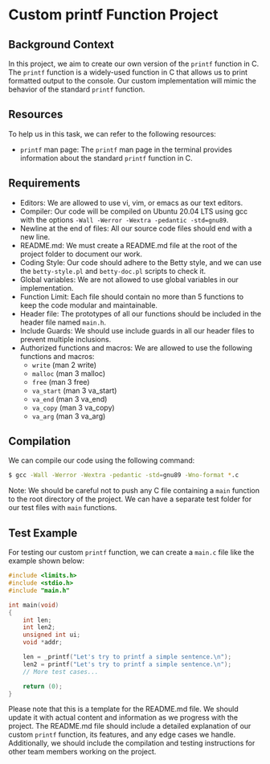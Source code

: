 # Custom printf Function Project

## Background Context
In this project, we aim to create our own version of the `printf` function in C. The `printf` function is a widely-used function in C that allows us to print formatted output to the console. Our custom implementation will mimic the behavior of the standard `printf` function.

## Resources
To help us in this task, we can refer to the following resources:
- `printf` man page: The `printf` man page in the terminal provides information about the standard `printf` function in C.

## Requirements
- Editors: We are allowed to use vi, vim, or emacs as our text editors.
- Compiler: Our code will be compiled on Ubuntu 20.04 LTS using gcc with the options `-Wall -Werror -Wextra -pedantic -std=gnu89`.
- Newline at the end of files: All our source code files should end with a new line.
- README.md: We must create a README.md file at the root of the project folder to document our work.
- Coding Style: Our code should adhere to the Betty style, and we can use the `betty-style.pl` and `betty-doc.pl` scripts to check it.
- Global variables: We are not allowed to use global variables in our implementation.
- Function Limit: Each file should contain no more than 5 functions to keep the code modular and maintainable.
- Header file: The prototypes of all our functions should be included in the header file named `main.h`.
- Include Guards: We should use include guards in all our header files to prevent multiple inclusions.
- Authorized functions and macros: We are allowed to use the following functions and macros:
    - `write` (man 2 write)
    - `malloc` (man 3 malloc)
    - `free` (man 3 free)
    - `va_start` (man 3 va_start)
    - `va_end` (man 3 va_end)
    - `va_copy` (man 3 va_copy)
    - `va_arg` (man 3 va_arg)

## Compilation
We can compile our code using the following command:
```bash
$ gcc -Wall -Werror -Wextra -pedantic -std=gnu89 -Wno-format *.c
```
Note: We should be careful not to push any C file containing a `main` function to the root directory of the project. We can have a separate test folder for our test files with `main` functions.

## Test Example
For testing our custom `printf` function, we can create a `main.c` file like the example shown below:
```c
#include <limits.h>
#include <stdio.h>
#include "main.h"

int main(void)
{
    int len;
    int len2;
    unsigned int ui;
    void *addr;

    len = _printf("Let's try to printf a simple sentence.\n");
    len2 = printf("Let's try to printf a simple sentence.\n");
    // More test cases...

    return (0);
}
```

Please note that this is a template for the README.md file. We should update it with actual content and information as we progress with the project. The README.md file should include a detailed explanation of our custom `printf` function, its features, and any edge cases we handle. Additionally, we should include the compilation and testing instructions for other team members working on the project.